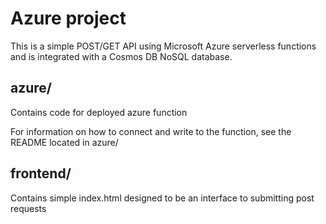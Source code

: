 # Azure project
This is a simple POST/GET API using Microsoft Azure serverless functions and is integrated with a Cosmos DB NoSQL database.

## azure/
Contains code for deployed azure function

For information on how to connect and write to the function, see the README located in azure/

## frontend/
Contains simple index.html designed to be an interface to submitting post requests